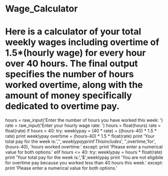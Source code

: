 # Wage_Calculator
# Here is a calculator of your total weekly wages including overtime of 1.5*(hourly wage) for every hour over 40 hours. The final output specifies the number of hours worked overtime, along with the amount of money specifically dedicated to overtime pay. 
hours  = raw_input('Enter the number of hours you have worked this week: ')
rate = raw_input('Enter your hourly wage rate: ')
hours = float(hours)
rate = float(rate)
if hours > 40:
	try: 
		weeklypay = (40 * rate) + ((hours-40) * 1.5 * rate)
		print weeklypay
		overtime = (hours-40) * 1.5 * float(rate)
		print 'Your total pay for the week is:','$',weeklypay
		print 'This includes','$',overtime,'for',(hours-40), 'hours worked overtime.'
	except: 
		print 'Please enter a numerical value for both options.'
elif hours <= 40:
	try: 
		weeklypay = hours * float(rate)
		print 'Your total pay for the week is:','$',weeklypay
		print 'You are not eligibile for overtime pay because you worked less than 40 hours this week.'
	except: 
		print 'Please enter a numerical value for both options.'
